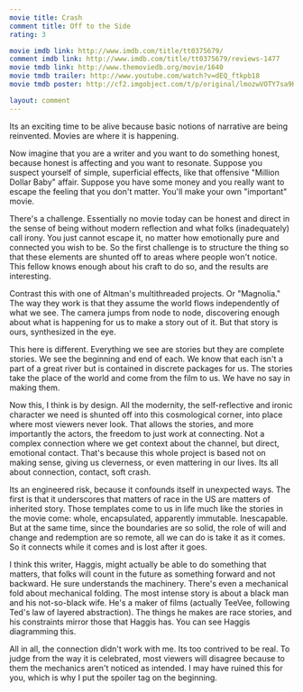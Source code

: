 ```yaml
---
movie title: Crash
comment title: Off to the Side
rating: 3

movie imdb link: http://www.imdb.com/title/tt0375679/
comment imdb link: http://www.imdb.com/title/tt0375679/reviews-1477
movie tmdb link: http://www.themoviedb.org/movie/1640
movie tmdb trailer: http://www.youtube.com/watch?v=dEQ_ftkpb18
movie tmdb poster: http://cf2.imgobject.com/t/p/original/lmozwVOTY7sa9KlrSbKMqKMuKUM.jpg

layout: comment
---
```


Its an exciting time to be alive because basic notions of narrative are being reinvented. Movies are where it is happening.

Now imagine that you are a writer and you want to do something honest, because honest is affecting and you want to resonate. Suppose you suspect yourself of simple, superficial effects, like that offensive "Million Dollar Baby" affair. Suppose you have some money and you really want to escape the feeling that you don't matter. You'll make your own "important" movie.

There's a challenge. Essentially no movie today can be honest and direct in the sense of being without modern reflection and what folks (inadequately) call irony. You just cannot escape it, no matter how emotionally pure and connected you wish to be. So the first challenge is to structure the thing so that these elements are shunted off to areas where people won't notice. This fellow knows enough about his craft to do so, and the results are interesting.

Contrast this with one of Altman's multithreaded projects. Or "Magnolia." The way they work is that they assume the world flows independently of what we see. The camera jumps from node to node, discovering enough about what is happening for us to make a story out of it. But that story is ours, synthesized in the eye. 

This here is different. Everything we see are stories but they are complete stories. We see the beginning and end of each. We know that each isn't a part of a great river but is contained in discrete packages for us. The stories take the place of the world and come from the film to us. We have no say in making them.

Now this, I think is by design. All the modernity, the self-reflective and ironic character we need is shunted off into this cosmological corner, into place where most viewers never look. That allows the stories, and more importantly the actors, the freedom to just work at connecting. Not a complex connection where we get context about the channel, but direct, emotional contact. That's because this whole project is based not on making sense, giving us cleverness, or even mattering in our lives. Its all about connection, contact, soft crash. 

Its an engineered risk, because it confounds itself in unexpected ways. The first is that it underscores that matters of race in the US are matters of inherited story. Those templates come to us in life much like the stories in the movie come: whole, encapsulated, apparently immutable. Inescapable. But at the same time, since the boundaries are so solid, the role of will and change and redemption are so remote, all we can do is take it as it comes. So it connects while it comes and is lost after it goes.

I think this writer, Haggis, might actually be able to do something that matters, that folks will count in the future as something forward and not backward. He sure understands the machinery. There's even a mechanical fold about mechanical folding. The most intense story is about a black man and his not-so-black wife. He's a maker of films (actually TeeVee, following Ted's law of layered abstraction). The things he makes are race stories, and his constraints mirror those that Haggis has. You can see Haggis diagramming this.

All in all, the connection didn't work with me. Its too contrived to be real. To judge from the way it is celebrated, most viewers will disagree because to them the mechanics aren't noticed as intended. I may have ruined this for you, which is why I put the spoiler tag on the beginning.